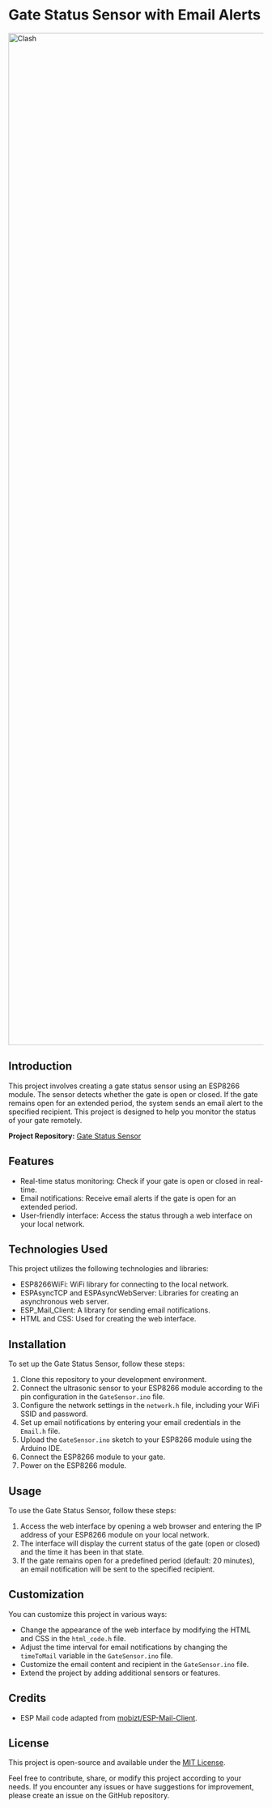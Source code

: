 # Gate Status Sensor with Email Alerts

<img src="https://i.imgur.com/lwwhX2t.png" alt="Clash" width="2000">

## Introduction

This project involves creating a gate status sensor using an ESP8266 module. The sensor detects whether the gate is open or closed. If the gate remains open for an extended period, the system sends an email alert to the specified recipient. This project is designed to help you monitor the status of your gate remotely.

**Project Repository:** [Gate Status Sensor](https://github.com/lukas-kramer07/Gate-Status-Sensor)

## Features

- Real-time status monitoring: Check if your gate is open or closed in real-time.
- Email notifications: Receive email alerts if the gate is open for an extended period.
- User-friendly interface: Access the status through a web interface on your local network.

## Technologies Used

This project utilizes the following technologies and libraries:

- ESP8266WiFi: WiFi library for connecting to the local network.
- ESPAsyncTCP and ESPAsyncWebServer: Libraries for creating an asynchronous web server.
- ESP_Mail_Client: A library for sending email notifications.
- HTML and CSS: Used for creating the web interface.

## Installation

To set up the Gate Status Sensor, follow these steps:

1. Clone this repository to your development environment.
2. Connect the ultrasonic sensor to your ESP8266 module according to the pin configuration in the `GateSensor.ino` file.
3. Configure the network settings in the `network.h` file, including your WiFi SSID and password.
4. Set up email notifications by entering your email credentials in the `Email.h` file.
5. Upload the `GateSensor.ino` sketch to your ESP8266 module using the Arduino IDE.
6. Connect the ESP8266 module to your gate.
7. Power on the ESP8266 module.

## Usage

To use the Gate Status Sensor, follow these steps:

1. Access the web interface by opening a web browser and entering the IP address of your ESP8266 module on your local network.
2. The interface will display the current status of the gate (open or closed) and the time it has been in that state.
3. If the gate remains open for a predefined period (default: 20 minutes), an email notification will be sent to the specified recipient.

## Customization

You can customize this project in various ways:

- Change the appearance of the web interface by modifying the HTML and CSS in the `html_code.h` file.
- Adjust the time interval for email notifications by changing the `timeToMail` variable in the `GateSensor.ino` file.
- Customize the email content and recipient in the `GateSensor.ino` file.
- Extend the project by adding additional sensors or features.

## Credits

- ESP Mail code adapted from [mobizt/ESP-Mail-Client](https://github.com/mobizt/ESP-Mail-Client).

## License

This project is open-source and available under the [MIT License](LICENSE).

Feel free to contribute, share, or modify this project according to your needs. If you encounter any issues or have suggestions for improvement, please create an issue on the GitHub repository.

